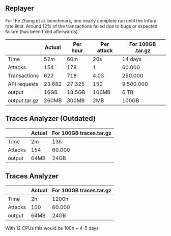 ## Replayer

For the Zhang et al. benchmark, one nearly complete run until the Infura rate limit. Around 12% of the transactions failed due to bugs or expected failure (has been fixed afterwards).

|               | Actual | Per hour | Per attack | For 100GB .tar.gz |
| ------------- | ------ | -------- | ---------- | ----------------- |
| Time          | 52m    | 60m      | 20s        | 14 days           |
| Attacks       | 154    | 178      | 1          | 60.000            |
| Transactions  | 622    | 718      | 4.03       | 250.000           |
| API requests  | 23.682 | 27.325   | 150        | 9.500.000         |
| output        | 16GB   | 18.5GB   | 106MB      | 6 TB              |
| output.tar.gz | 260MB  | 300MB    | 2MB        | 100GB             |

## Traces Analyzer (Outdated)

|         | Actual | For 100GB traces.tar.gz |
| ------- | ------ | ----------------------- |
| Time    | 2m     | 13h                     |
| Attacks | 154    | 60.000                  |
| output  | 64MB   | 24GB                    |

## Traces Analyzer

|         | Actual | For 100GB traces.tar.gz |
| ------- | ------ | ----------------------- |
| Time    | 2h     | 1200h                   |
| Attacks | 100    | 60.000                  |
| output  | 64MB   | 24GB                    |
With 12 CPUs this would be 100h ~ 4-5 days